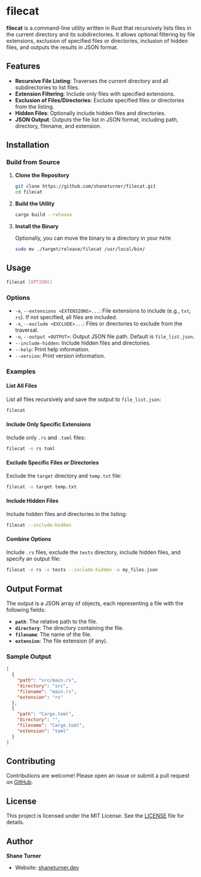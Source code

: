 # filecat

**filecat** is a command-line utility written in Rust that recursively lists files in the current directory and its subdirectories. It allows optional filtering by file extensions, exclusion of specified files or directories, inclusion of hidden files, and outputs the results in JSON format.

## Features

- **Recursive File Listing**: Traverses the current directory and all subdirectories to list files.
- **Extension Filtering**: Include only files with specified extensions.
- **Exclusion of Files/Directories**: Exclude specified files or directories from the listing.
- **Hidden Files**: Optionally include hidden files and directories.
- **JSON Output**: Outputs the file list in JSON format, including path, directory, filename, and extension.

## Installation

### **Build from Source**

1. **Clone the Repository**

   ```bash
   git clone https://github.com/shaneturner/filecat.git
   cd filecat
   ```

2. **Build the Utility**

   ```bash
   cargo build --release
   ```

3. **Install the Binary**

   Optionally, you can move the binary to a directory in your `PATH`:

   ```bash
   sudo mv ./target/release/filecat /usr/local/bin/
   ```

## Usage

```bash
filecat [OPTIONS]
```

### Options

- `-e`, `--extensions <EXTENSIONS>...`: File extensions to include (e.g., `txt`, `rs`). If not specified, all files are included.
- `-x`, `--exclude <EXCLUDE>...`: Files or directories to exclude from the traversal.
- `-o`, `--output <OUTPUT>`: Output JSON file path. Default is `file_list.json`.
- `--include-hidden`: Include hidden files and directories.
- `--help`: Print help information.
- `--version`: Print version information.

### **Examples**

#### **List All Files**

List all files recursively and save the output to `file_list.json`:

```bash
filecat
```

#### **Include Only Specific Extensions**

Include only `.rs` and `.toml` files:

```bash
filecat -e rs toml
```

#### **Exclude Specific Files or Directories**

Exclude the `target` directory and `temp.txt` file:

```bash
filecat -x target temp.txt
```

#### **Include Hidden Files**

Include hidden files and directories in the listing:

```bash
filecat --include-hidden
```

#### **Combine Options**

Include `.rs` files, exclude the `tests` directory, include hidden files, and specify an output file:

```bash
filecat -e rs -x tests --include-hidden -o my_files.json
```

## Output Format

The output is a JSON array of objects, each representing a file with the following fields:

- **`path`**: The relative path to the file.
- **`directory`**: The directory containing the file.
- **`filename`**: The name of the file.
- **`extension`**: The file extension (if any).

### **Sample Output**

```json
[
  {
    "path": "src/main.rs",
    "directory": "src",
    "filename": "main.rs",
    "extension": "rs"
  },
  {
    "path": "Cargo.toml",
    "directory": "",
    "filename": "Cargo.toml",
    "extension": "toml"
  }
]
```

## Contributing

Contributions are welcome! Please open an issue or submit a pull request on [GitHub](https://github.com/shaneturner/filecat).

## License

This project is licensed under the MIT License. See the [LICENSE](LICENSE) file for details.

## Author

**Shane Turner**

- Website: [shaneturner.dev](https://shaneturner.dev)
